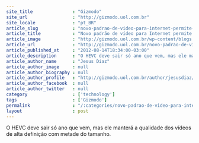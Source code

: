 ```yaml
---
site_title               : "Gizmodo"
site_url                 : "http://gizmodo.uol.com.br"
site_locale              : "pt_BR"
article_slug             : "novo-padrao-de-video-para-internet-permite-o-download-de-filmes-duas-vezes-mais-rapido"
article_title            : "Novo padrão de vídeo para Internet permite o download de filmes duas vezes mais rápido"
article_image            : "http://gizmodo.uol.com.br/wp-content/blogs.dir/8/files/2012/08/faster.jpg"
article_url              : "http://gizmodo.uol.com.br/novo-padrao-de-video-para-internet-permite-downloads-de-filmes-duas-vezes-mais-rapidos/"
article_published_at     : "2012-08-14T18:34:00-03:00"
article_description      : "O HEVC deve sair só ano que vem, mas ele manterá a qualidade dos vídeos de alta definição com metade do tamanho."
article_author_name      : "Jesus Diaz"
article_author_image     : null
article_author_biography : null
article_author_profile   : "http://gizmodo.uol.com.br/author/jesusdiaz/"
article_author_facebook  : null
article_author_twitter   : null
category                 : ['technology']
tags                     : ['Gizmodo']
permalink                : "/:categories/novo-padrao-de-video-para-internet-permite-o-download-de-filmes-duas-vezes-mais-rapido/"
layout                   : post
---
```


O HEVC deve sair só ano que vem, mas ele manterá a qualidade dos vídeos de alta definição com metade do tamanho.
